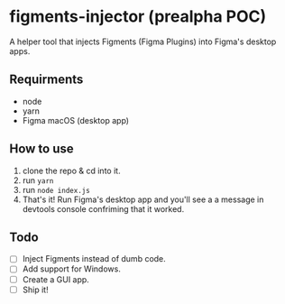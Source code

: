 # figments-injector (prealpha POC)
A helper tool that injects Figments (Figma Plugins) into Figma's desktop apps.

## Requirments
* node
* yarn
* Figma macOS (desktop app)

## How to use
1. clone the repo & cd into it.
1. run `yarn`
1. run `node index.js`
1. That's it!  Run Figma's desktop app and you'll see a a message in devtools console confriming that it worked.

## Todo
- [ ] Inject Figments instead of dumb code.
- [ ] Add support for Windows.
- [ ] Create a GUI app.
- [ ] Ship it!
